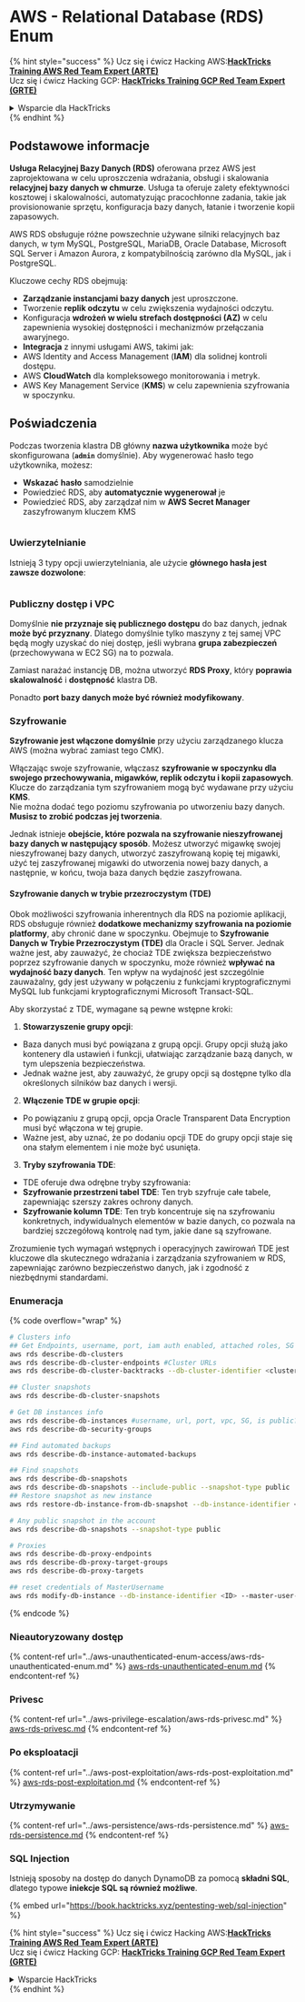 # AWS - Relational Database (RDS) Enum

{% hint style="success" %}
Ucz się i ćwicz Hacking AWS:<img src="../../../.gitbook/assets/image (1).png" alt="" data-size="line">[**HackTricks Training AWS Red Team Expert (ARTE)**](https://training.hacktricks.xyz/courses/arte)<img src="../../../.gitbook/assets/image (1).png" alt="" data-size="line">\
Ucz się i ćwicz Hacking GCP: <img src="../../../.gitbook/assets/image (2).png" alt="" data-size="line">[**HackTricks Training GCP Red Team Expert (GRTE)**<img src="../../../.gitbook/assets/image (2).png" alt="" data-size="line">](https://training.hacktricks.xyz/courses/grte)

<details>

<summary>Wsparcie dla HackTricks</summary>

* Sprawdź [**plany subskrypcyjne**](https://github.com/sponsors/carlospolop)!
* **Dołącz do** 💬 [**grupy Discord**](https://discord.gg/hRep4RUj7f) lub [**grupy telegramowej**](https://t.me/peass) lub **śledź** nas na **Twitterze** 🐦 [**@hacktricks\_live**](https://twitter.com/hacktricks\_live)**.**
* **Podziel się trikami hackingowymi, przesyłając PR-y do** [**HackTricks**](https://github.com/carlospolop/hacktricks) i [**HackTricks Cloud**](https://github.com/carlospolop/hacktricks-cloud) repozytoriów github.

</details>
{% endhint %}

## Podstawowe informacje

**Usługa Relacyjnej Bazy Danych (RDS)** oferowana przez AWS jest zaprojektowana w celu uproszczenia wdrażania, obsługi i skalowania **relacyjnej bazy danych w chmurze**. Usługa ta oferuje zalety efektywności kosztowej i skalowalności, automatyzując pracochłonne zadania, takie jak provisionowanie sprzętu, konfiguracja bazy danych, łatanie i tworzenie kopii zapasowych.

AWS RDS obsługuje różne powszechnie używane silniki relacyjnych baz danych, w tym MySQL, PostgreSQL, MariaDB, Oracle Database, Microsoft SQL Server i Amazon Aurora, z kompatybilnością zarówno dla MySQL, jak i PostgreSQL.

Kluczowe cechy RDS obejmują:

* **Zarządzanie instancjami bazy danych** jest uproszczone.
* Tworzenie **replik odczytu** w celu zwiększenia wydajności odczytu.
* Konfiguracja **wdrożeń w wielu strefach dostępności (AZ)** w celu zapewnienia wysokiej dostępności i mechanizmów przełączania awaryjnego.
* **Integracja** z innymi usługami AWS, takimi jak:
* AWS Identity and Access Management (**IAM**) dla solidnej kontroli dostępu.
* AWS **CloudWatch** dla kompleksowego monitorowania i metryk.
* AWS Key Management Service (**KMS**) w celu zapewnienia szyfrowania w spoczynku.

## Poświadczenia

Podczas tworzenia klastra DB główny **nazwa użytkownika** może być skonfigurowana (**`admin`** domyślnie). Aby wygenerować hasło tego użytkownika, możesz:

* **Wskazać** **hasło** samodzielnie
* Powiedzieć RDS, aby **automatycznie wygenerował** je
* Powiedzieć RDS, aby zarządzał nim w **AWS Secret Manager** zaszyfrowanym kluczem KMS

<figure><img src="../../../.gitbook/assets/image (144).png" alt=""><figcaption></figcaption></figure>

### Uwierzytelnianie

Istnieją 3 typy opcji uwierzytelniania, ale użycie **głównego hasła jest zawsze dozwolone**:

<figure><img src="../../../.gitbook/assets/image (227).png" alt=""><figcaption></figcaption></figure>

### Publiczny dostęp i VPC

Domyślnie **nie przyznaje się publicznego dostępu** do baz danych, jednak **może być przyznany**. Dlatego domyślnie tylko maszyny z tej samej VPC będą mogły uzyskać do niej dostęp, jeśli wybrana **grupa zabezpieczeń** (przechowywana w EC2 SG) na to pozwala.

Zamiast narażać instancję DB, można utworzyć **RDS Proxy**, który **poprawia** **skalowalność** i **dostępność** klastra DB.

Ponadto **port bazy danych może być również modyfikowany**.

### Szyfrowanie

**Szyfrowanie jest włączone domyślnie** przy użyciu zarządzanego klucza AWS (można wybrać zamiast tego CMK).

Włączając swoje szyfrowanie, włączasz **szyfrowanie w spoczynku dla swojego przechowywania, migawków, replik odczytu i kopii zapasowych**. Klucze do zarządzania tym szyfrowaniem mogą być wydawane przy użyciu **KMS**.\
Nie można dodać tego poziomu szyfrowania po utworzeniu bazy danych. **Musisz to zrobić podczas jej tworzenia**.

Jednak istnieje **obejście, które pozwala na szyfrowanie nieszyfrowanej bazy danych w następujący sposób**. Możesz utworzyć migawkę swojej nieszyfrowanej bazy danych, utworzyć zaszyfrowaną kopię tej migawki, użyć tej zaszyfrowanej migawki do utworzenia nowej bazy danych, a następnie, w końcu, twoja baza danych będzie zaszyfrowana.

#### Szyfrowanie danych w trybie przezroczystym (TDE)

Obok możliwości szyfrowania inherentnych dla RDS na poziomie aplikacji, RDS obsługuje również **dodatkowe mechanizmy szyfrowania na poziomie platformy**, aby chronić dane w spoczynku. Obejmuje to **Szyfrowanie Danych w Trybie Przezroczystym (TDE)** dla Oracle i SQL Server. Jednak ważne jest, aby zauważyć, że chociaż TDE zwiększa bezpieczeństwo poprzez szyfrowanie danych w spoczynku, może również **wpływać na wydajność bazy danych**. Ten wpływ na wydajność jest szczególnie zauważalny, gdy jest używany w połączeniu z funkcjami kryptograficznymi MySQL lub funkcjami kryptograficznymi Microsoft Transact-SQL.

Aby skorzystać z TDE, wymagane są pewne wstępne kroki:

1. **Stowarzyszenie grupy opcji**:
* Baza danych musi być powiązana z grupą opcji. Grupy opcji służą jako kontenery dla ustawień i funkcji, ułatwiając zarządzanie bazą danych, w tym ulepszenia bezpieczeństwa.
* Jednak ważne jest, aby zauważyć, że grupy opcji są dostępne tylko dla określonych silników baz danych i wersji.
2. **Włączenie TDE w grupie opcji**:
* Po powiązaniu z grupą opcji, opcja Oracle Transparent Data Encryption musi być włączona w tej grupie.
* Ważne jest, aby uznać, że po dodaniu opcji TDE do grupy opcji staje się ona stałym elementem i nie może być usunięta.
3. **Tryby szyfrowania TDE**:
* TDE oferuje dwa odrębne tryby szyfrowania:
* **Szyfrowanie przestrzeni tabel TDE**: Ten tryb szyfruje całe tabele, zapewniając szerszy zakres ochrony danych.
* **Szyfrowanie kolumn TDE**: Ten tryb koncentruje się na szyfrowaniu konkretnych, indywidualnych elementów w bazie danych, co pozwala na bardziej szczegółową kontrolę nad tym, jakie dane są szyfrowane.

Zrozumienie tych wymagań wstępnych i operacyjnych zawirowań TDE jest kluczowe dla skutecznego wdrażania i zarządzania szyfrowaniem w RDS, zapewniając zarówno bezpieczeństwo danych, jak i zgodność z niezbędnymi standardami.

### Enumeracja

{% code overflow="wrap" %}
```bash
# Clusters info
## Get Endpoints, username, port, iam auth enabled, attached roles, SG
aws rds describe-db-clusters
aws rds describe-db-cluster-endpoints #Cluster URLs
aws rds describe-db-cluster-backtracks --db-cluster-identifier <cluster-name>

## Cluster snapshots
aws rds describe-db-cluster-snapshots

# Get DB instances info
aws rds describe-db-instances #username, url, port, vpc, SG, is public?
aws rds describe-db-security-groups

## Find automated backups
aws rds describe-db-instance-automated-backups

## Find snapshots
aws rds describe-db-snapshots
aws rds describe-db-snapshots --include-public --snapshot-type public
## Restore snapshot as new instance
aws rds restore-db-instance-from-db-snapshot --db-instance-identifier <ID> --db-snapshot-identifier <ID> --availability-zone us-west-2a

# Any public snapshot in the account
aws rds describe-db-snapshots --snapshot-type public

# Proxies
aws rds describe-db-proxy-endpoints
aws rds describe-db-proxy-target-groups
aws rds describe-db-proxy-targets

## reset credentials of MasterUsername
aws rds modify-db-instance --db-instance-identifier <ID> --master-user-password <NewPassword> --apply-immediately
```
{% endcode %}

### Nieautoryzowany dostęp

{% content-ref url="../aws-unauthenticated-enum-access/aws-rds-unauthenticated-enum.md" %}
[aws-rds-unauthenticated-enum.md](../aws-unauthenticated-enum-access/aws-rds-unauthenticated-enum.md)
{% endcontent-ref %}

### Privesc

{% content-ref url="../aws-privilege-escalation/aws-rds-privesc.md" %}
[aws-rds-privesc.md](../aws-privilege-escalation/aws-rds-privesc.md)
{% endcontent-ref %}

### Po eksploatacji

{% content-ref url="../aws-post-exploitation/aws-rds-post-exploitation.md" %}
[aws-rds-post-exploitation.md](../aws-post-exploitation/aws-rds-post-exploitation.md)
{% endcontent-ref %}

### Utrzymywanie

{% content-ref url="../aws-persistence/aws-rds-persistence.md" %}
[aws-rds-persistence.md](../aws-persistence/aws-rds-persistence.md)
{% endcontent-ref %}

### SQL Injection

Istnieją sposoby na dostęp do danych DynamoDB za pomocą **składni SQL**, dlatego typowe **iniekcje SQL są również możliwe**.

{% embed url="https://book.hacktricks.xyz/pentesting-web/sql-injection" %}

{% hint style="success" %}
Ucz się i ćwicz Hacking AWS:<img src="../../../.gitbook/assets/image (1).png" alt="" data-size="line">[**HackTricks Training AWS Red Team Expert (ARTE)**](https://training.hacktricks.xyz/courses/arte)<img src="../../../.gitbook/assets/image (1).png" alt="" data-size="line">\
Ucz się i ćwicz Hacking GCP: <img src="../../../.gitbook/assets/image (2).png" alt="" data-size="line">[**HackTricks Training GCP Red Team Expert (GRTE)**<img src="../../../.gitbook/assets/image (2).png" alt="" data-size="line">](https://training.hacktricks.xyz/courses/grte)

<details>

<summary>Wsparcie HackTricks</summary>

* Sprawdź [**plany subskrypcyjne**](https://github.com/sponsors/carlospolop)!
* **Dołącz do** 💬 [**grupy Discord**](https://discord.gg/hRep4RUj7f) lub [**grupy telegramowej**](https://t.me/peass) lub **śledź** nas na **Twitterze** 🐦 [**@hacktricks\_live**](https://twitter.com/hacktricks\_live)**.**
* **Dziel się trikami hackingowymi, przesyłając PR-y do** [**HackTricks**](https://github.com/carlospolop/hacktricks) i [**HackTricks Cloud**](https://github.com/carlospolop/hacktricks-cloud) repozytoriów na GitHubie.

</details>
{% endhint %}
